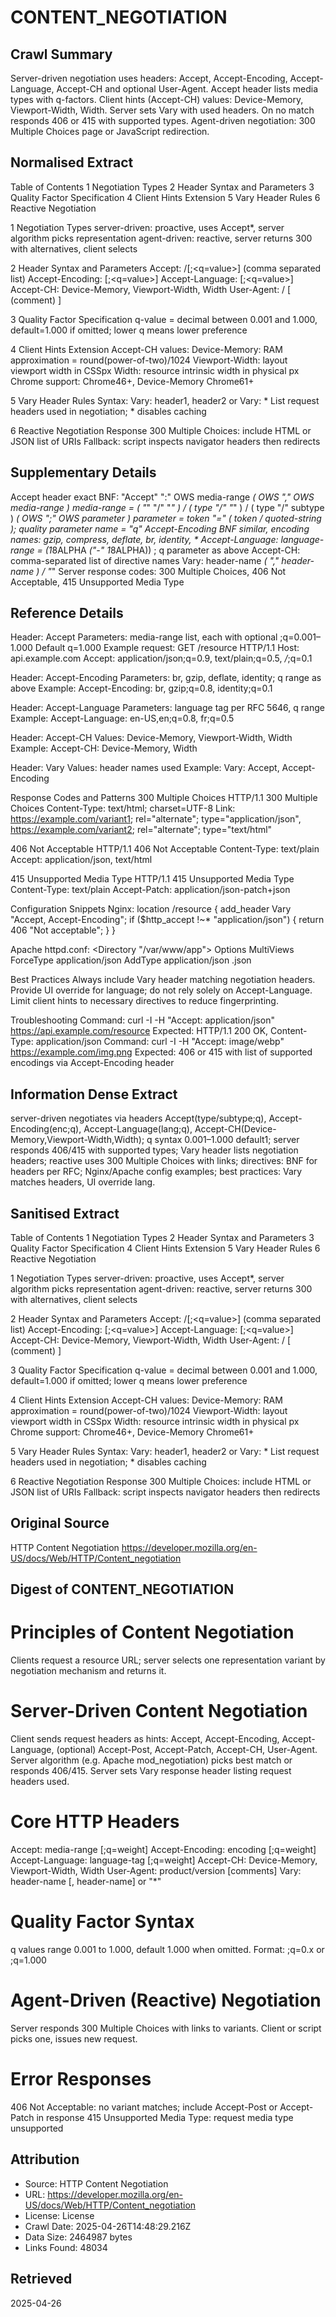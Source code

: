 # CONTENT_NEGOTIATION

## Crawl Summary
Server-driven negotiation uses headers: Accept, Accept-Encoding, Accept-Language, Accept-CH and optional User-Agent. Accept header lists media types with q-factors. Client hints (Accept-CH) values: Device-Memory, Viewport-Width, Width. Server sets Vary with used headers. On no match responds 406 or 415 with supported types. Agent-driven negotiation: 300 Multiple Choices page or JavaScript redirection.

## Normalised Extract
Table of Contents
1 Negotiation Types
2 Header Syntax and Parameters
3 Quality Factor Specification
4 Client Hints Extension
5 Vary Header Rules
6 Reactive Negotiation

1 Negotiation Types
server-driven: proactive, uses Accept*, server algorithm picks representation
agent-driven: reactive, server returns 300 with alternatives, client selects

2 Header Syntax and Parameters
Accept: <type>/<subtype>[;<q=value>] (comma separated list)
Accept-Encoding: <encoding>[;<q=value>]
Accept-Language: <language-tag>[;<q=value>]
Accept-CH: Device-Memory, Viewport-Width, Width
User-Agent: <product>/<version> [ (comment) ]

3 Quality Factor Specification
q-value = decimal between 0.001 and 1.000, default=1.000 if omitted; lower q means lower preference

4 Client Hints Extension
Accept-CH values:
  Device-Memory: RAM approximation = round(power-of-two)/1024
  Viewport-Width: layout viewport width in CSSpx
  Width: resource intrinsic width in physical px
Chrome support: Chrome46+, Device-Memory Chrome61+

5 Vary Header Rules
Syntax: Vary: header1, header2 or Vary: *
List request headers used in negotiation; * disables caching

6 Reactive Negotiation
Response 300 Multiple Choices: include HTML or JSON list of URIs
Fallback: script inspects navigator headers then redirects


## Supplementary Details
Accept header exact BNF: "Accept" ":" OWS media-range *( OWS "," OWS media-range )
media-range = ( "*" "/" "*" ) / ( type "/" "*" ) / ( type "/" subtype ) *( OWS ";" OWS parameter )
parameter = token "=" ( token / quoted-string ); quality parameter name = "q"
Accept-Encoding BNF similar, encoding names: gzip, compress, deflate, br, identity, *
Accept-Language: language-range = (1*8ALPHA *("-" 1*8ALPHA)) ; q parameter as above
Accept-CH: comma-separated list of directive names
Vary: header-name *( "," header-name ) / "*"
Server response codes: 300 Multiple Choices, 406 Not Acceptable, 415 Unsupported Media Type


## Reference Details
Header: Accept
Parameters: media-range list, each with optional ;q=0.001–1.000
Default q=1.000
Example request: GET /resource HTTP/1.1
Host: api.example.com
Accept: application/json;q=0.9, text/plain;q=0.5, */*;q=0.1

Header: Accept-Encoding
Parameters: br, gzip, deflate, identity; q range as above
Example: Accept-Encoding: br, gzip;q=0.8, identity;q=0.1

Header: Accept-Language
Parameters: language tag per RFC 5646, q range
Example: Accept-Language: en-US,en;q=0.8, fr;q=0.5

Header: Accept-CH
Values: Device-Memory, Viewport-Width, Width
Example: Accept-CH: Device-Memory, Width

Header: Vary
Values: header names used
Example: Vary: Accept, Accept-Encoding

Response Codes and Patterns
300 Multiple Choices
HTTP/1.1 300 Multiple Choices
Content-Type: text/html; charset=UTF-8
Link: <https://example.com/variant1>; rel="alternate"; type="application/json", <https://example.com/variant2>; rel="alternate"; type="text/html"

406 Not Acceptable
HTTP/1.1 406 Not Acceptable
Content-Type: text/plain
Accept: application/json, text/html

415 Unsupported Media Type
HTTP/1.1 415 Unsupported Media Type
Content-Type: text/plain
Accept-Patch: application/json-patch+json

Configuration Snippets
Nginx:
location /resource {
  add_header Vary "Accept, Accept-Encoding";
  if ($http_accept !~* "application/json") {
    return 406 "Not acceptable";
  }
}

Apache httpd.conf:
<Directory "/var/www/app">
  Options MultiViews
  ForceType application/json
  AddType application/json .json
</Directory>

Best Practices
Always include Vary header matching negotiation headers.
Provide UI override for language; do not rely solely on Accept-Language.
Limit client hints to necessary directives to reduce fingerprinting.

Troubleshooting
Command: curl -I -H "Accept: application/json" https://api.example.com/resource
Expected: HTTP/1.1 200 OK, Content-Type: application/json
Command: curl -I -H "Accept: image/webp" https://example.com/img.png
Expected: 406 or 415 with list of supported encodings via Accept-Encoding header


## Information Dense Extract
server-driven negotiates via headers Accept(type/subtype;q), Accept-Encoding(enc;q), Accept-Language(lang;q), Accept-CH(Device-Memory,Viewport-Width,Width); q syntax 0.001–1.000 default1; server responds 406/415 with supported types; Vary header lists negotiation headers; reactive uses 300 Multiple Choices with links; directives: BNF for headers per RFC; Nginx/Apache config examples; best practices: Vary matches headers, UI override lang.

## Sanitised Extract
Table of Contents
1 Negotiation Types
2 Header Syntax and Parameters
3 Quality Factor Specification
4 Client Hints Extension
5 Vary Header Rules
6 Reactive Negotiation

1 Negotiation Types
server-driven: proactive, uses Accept*, server algorithm picks representation
agent-driven: reactive, server returns 300 with alternatives, client selects

2 Header Syntax and Parameters
Accept: <type>/<subtype>[;<q=value>] (comma separated list)
Accept-Encoding: <encoding>[;<q=value>]
Accept-Language: <language-tag>[;<q=value>]
Accept-CH: Device-Memory, Viewport-Width, Width
User-Agent: <product>/<version> [ (comment) ]

3 Quality Factor Specification
q-value = decimal between 0.001 and 1.000, default=1.000 if omitted; lower q means lower preference

4 Client Hints Extension
Accept-CH values:
  Device-Memory: RAM approximation = round(power-of-two)/1024
  Viewport-Width: layout viewport width in CSSpx
  Width: resource intrinsic width in physical px
Chrome support: Chrome46+, Device-Memory Chrome61+

5 Vary Header Rules
Syntax: Vary: header1, header2 or Vary: *
List request headers used in negotiation; * disables caching

6 Reactive Negotiation
Response 300 Multiple Choices: include HTML or JSON list of URIs
Fallback: script inspects navigator headers then redirects

## Original Source
HTTP Content Negotiation
https://developer.mozilla.org/en-US/docs/Web/HTTP/Content_negotiation

## Digest of CONTENT_NEGOTIATION

# Principles of Content Negotiation

Clients request a resource URL; server selects one representation variant by negotiation mechanism and returns it.

# Server-Driven Content Negotiation

Client sends request headers as hints: Accept, Accept-Encoding, Accept-Language, (optional) Accept-Post, Accept-Patch, Accept-CH, User-Agent.
Server algorithm (e.g. Apache mod_negotiation) picks best match or responds 406/415.
Server sets Vary response header listing request headers used.

# Core HTTP Headers

Accept: media-range [;q=weight]
Accept-Encoding: encoding [;q=weight]
Accept-Language: language-tag [;q=weight]
Accept-CH: Device-Memory, Viewport-Width, Width
User-Agent: product/version [comments]
Vary: header-name [, header-name] or "*"

# Quality Factor Syntax

q values range 0.001 to 1.000, default 1.000 when omitted.
Format: ;q=0.x or ;q=1.000

# Agent-Driven (Reactive) Negotiation

Server responds 300 Multiple Choices with links to variants.
Client or script picks one, issues new request.

# Error Responses

406 Not Acceptable: no variant matches; include Accept-Post or Accept-Patch in response
415 Unsupported Media Type: request media type unsupported


## Attribution
- Source: HTTP Content Negotiation
- URL: https://developer.mozilla.org/en-US/docs/Web/HTTP/Content_negotiation
- License: License
- Crawl Date: 2025-04-26T14:48:29.216Z
- Data Size: 2464987 bytes
- Links Found: 48034

## Retrieved
2025-04-26
